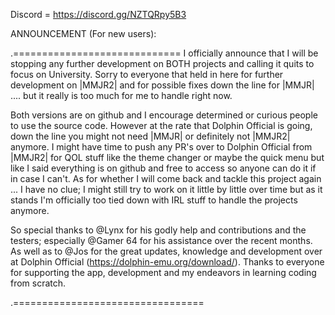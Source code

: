 Discord = https://discord.gg/NZTQRpy5B3

ANNOUNCEMENT (For new users):

.=============================
I officially announce that I will be stopping any further development on BOTH projects and calling it quits to focus on University. Sorry to everyone that held in here for further development on |MMJR2| and for possible fixes down the line for |MMJR| .... but it really is too much for me to handle right now.

Both versions are on github and I encourage determined or curious people to use the source code. However at the rate that Dolphin Official is going, down the line you might not need |MMJR| or definitely not |MMJR2| anymore. I might have time to push any PR's over to Dolphin Official from |MMJR2| for QOL stuff like the theme changer or maybe the quick menu but like I said everything is on github and free to access so anyone can do it if in case I can't. 
As for whether I will come back and tackle this project again ... I have no clue;  I might still try to work on it little by little over time but as it stands I'm officially too tied down with IRL stuff to handle the projects anymore.

So special thanks to @Lynx  for his godly help and contributions and the testers; especially @Gamer 64  for his assistance over the recent months. As well as to @Jos  for the great updates, knowledge and development over at Dolphin Official (https://dolphin-emu.org/download/). Thanks to everyone for supporting the app, development and my endeavors in learning coding from scratch. 

.=================================
